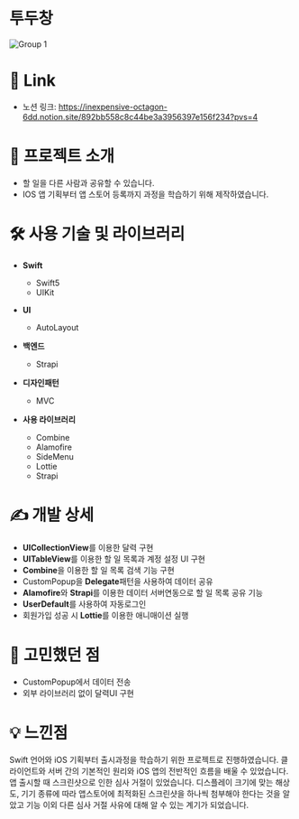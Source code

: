 # 투두창
![Group 1](https://user-images.githubusercontent.com/54075367/211333924-4eb16d8f-5a6e-4037-ab7f-1de03ac4a626.png)

# 🔗 Link
* 노션 링크: https://inexpensive-octagon-6dd.notion.site/892bb558c8c44be3a3956397e156f234?pvs=4

# 📝 프로젝트 소개
- 할 일을 다른 사람과 공유할 수 있습니다.
- IOS 앱 기획부터 앱 스토어 등록까지 과정을 학습하기 위해 제작하였습니다.

# 🛠 사용 기술 및 라이브러리
- **Swift**
    - Swift5
    - UIKit
- **UI**
    - AutoLayout
- **백엔드**
    - Strapi
- **디자인패턴**
    - MVC

- **사용 라이브러리**
    - Combine
    - Alamofire
    - SideMenu
    - Lottie
    - Strapi

# ✍️ 개발 상세
- **UICollectionView**를 이용한 달력 구현
- **UITableView**를 이용한 할 일 목록과 계정 설정 UI 구현
- **Combine**을 이용한 할 일 목록 검색 기능 구현
- CustomPopup을 **Delegate**패턴을 사용하여 데이터 공유
- **Alamofire**와 **Strapi**를 이용한 데이터 서버연동으로 할 일 목록 공유 기능
- **UserDefault**를 사용하여 자동로그인
- 회원가입 성공 시 **Lottie**를 이용한 애니매이션 실행

# 🤔 고민했던 점
- CustomPopup에서 데이터 전송
- 외부 라이브러리 없이 달력UI 구현

# 💡 느낀점
Swift 언어와 iOS 기획부터 출시과정을 학습하기 위한 프로젝트로 진행하였습니다. 클라이언트와 서버 간의 기본적인 원리와 iOS 앱의 전반적인 흐름을 배울 수 있었습니다. 앱 출시할 때 스크린샷으로 인한 심사 거절이 있었습니다. 디스플레이 크기에 맞는 해상도, 기기 종류에 따라 앱스토어에 최적화된 스크린샷을 하나씩 첨부해야 한다는 것을 알았고 기능 이외 다른 심사 거절 사유에 대해 알 수 있는 계기가 되었습니다.

<!-- ## History
### 2023.01.09 
  * _v1.0.2 버전 업데이트_
  * 로그인, 회원가입, 로그아웃, 계정삭제기능 추가
  * 달력 기능 개선
  * 할 일 목록 검색 기능 추가
  * 사이드메뉴 추가
### 2022.12.10
  * 앱 등록
-->
